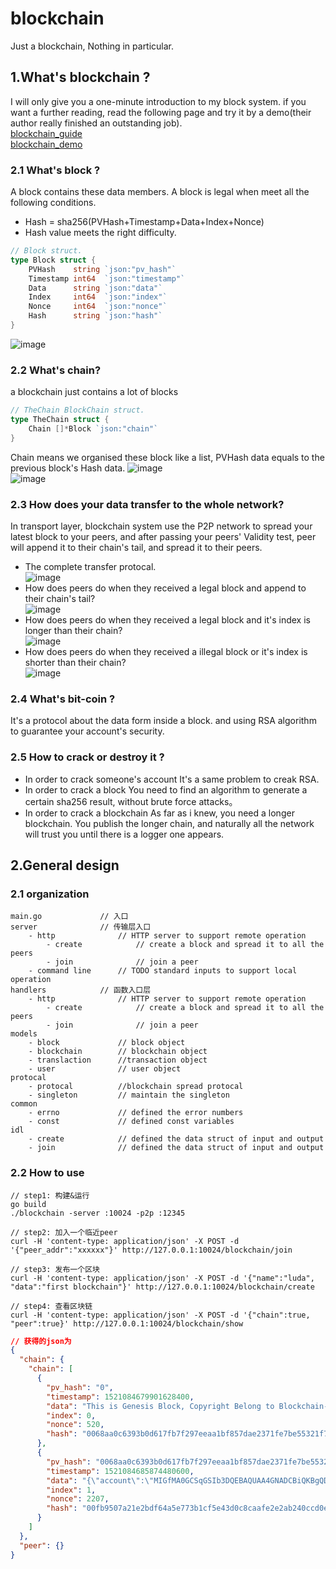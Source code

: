 # blockchain
Just a blockchain, Nothing in particular.

## 1.What's blockchain ?

I will only give you a one-minute introduction to my block system.
if you want a further reading, read the following page and try it by a demo(their author really finished an outstanding job).   
[blockchain_guide](https://github.com/Blockchain-CN/blockchain_guide)    
[blockchain_demo](https://blockchaindemo.io/)

### 2.1 What's block ?
A block contains these data members.
A block is legal when meet all the following conditions.
- Hash = sha256(PVHash+Timestamp+Data+Index+Nonce)
- Hash value meets the right difficulty.
``` go
// Block struct.
type Block struct {
	PVHash    string `json:"pv_hash"`
	Timestamp int64  `json:"timestamp"`
	Data      string `json:"data"`
	Index     int64  `json:"index"`
	Nonce     int64  `json:"nonce"`
	Hash      string `json:"hash"`
}
```
![image](https://github.com/Blockchain-CN/blockchain/raw/master/readme_image/幻灯片0.jpg)    

### 2.2 What's chain?
a blockchain just contains a lot of blocks
```go
// TheChain BlockChain struct.
type TheChain struct {
	Chain []*Block `json:"chain"`
}
```
Chain means we organised these block like a list, PVHash data equals to the previous block's Hash data.
![image](https://github.com/Blockchain-CN/blockchain/raw/master/readme_image/幻灯片1.jpg)   
![image](https://github.com/Blockchain-CN/blockchain/raw/master/readme_image/幻灯片2.jpg)   

### 2.3 How does your data transfer to the whole network?
In transport layer, blockchain system use the P2P network to spread your latest block to your peers, and after passing your peers' Validity test, peer will append it to their chain's tail, and spread it to their peers.   
- The complete transfer protocal.   
![image](https://github.com/Blockchain-CN/blockchain/raw/master/readme_image/幻灯片3.jpg)   
- How does peers do when they received a legal block and append to their chain's tail?   
![image](https://github.com/Blockchain-CN/blockchain/raw/master/readme_image/幻灯片4.jpg)   
- How does peers do when they received a legal block and it's index is longer than their chain?   
![image](https://github.com/Blockchain-CN/blockchain/raw/master/readme_image/幻灯片5.jpg)   
- How does peers do when they received a illegal block or it's index is shorter than their chain?   
![image](https://github.com/Blockchain-CN/blockchain/raw/master/readme_image/幻灯片6.jpg)   

### 2.4 What's bit-coin ?
It's a protocol about the data form inside a block.
and using RSA algorithm to guarantee your account's security.

### 2.5 How to crack or destroy it ?
- In order to crack someone's account
It's a same problem to creak RSA.
- In order to crack a block
You need to find an algorithm to generate a certain sha256 result, without brute force attacks。
- In order to crack a blockchain
As far as i knew, you need a longer blockchain. You publish the longer chain, and naturally all the network will trust you until there is a logger one appears.

## 2.General design
### 2.1 organization
	main.go             // 入口
	server              // 传输层入口 
		- http              // HTTP server to support remote operation
			- create            // create a block and spread it to all the peers
		    - join              // join a peer
		- command line      // TODO standard inputs to support local operation
	handlers            // 函数入口层
		- http              // HTTP server to support remote operation
            - create            // create a block and spread it to all the peers
            - join              // join a peer
	models
		- block             // block object
		- blockchain        // blockchain object
		- translaction      //transaction object
		- user              // user object
	protocal
	    - protocal          //blockchain spread protocal
	    - singleton         // maintain the singleton
	common
		- errno             // defined the error numbers
		- const             // defined const variables
	idl
	    - create            // defined the data struct of input and output
	    - join              // defined the data struct of input and output  

### 2.2 How to use

```
// step1: 构建&运行
go build
./blockchain -server :10024 -p2p :12345
```

```
// step2: 加入一个临近peer
curl -H 'content-type: application/json' -X POST -d '{"peer_addr":"xxxxxx"}' http://127.0.0.1:10024/blockchain/join
```

```
// step3: 发布一个区块
curl -H 'content-type: application/json' -X POST -d '{"name":"luda", "data":"first blockchain"}' http://127.0.0.1:10024/blockchain/create
```

```
// step4: 查看区块链
curl -H 'content-type: application/json' -X POST -d '{"chain":true, "peer":true}' http://127.0.0.1:10024/blockchain/show
```

```json
// 获得的json为
{
  "chain": {
    "chain": [
      {
        "pv_hash": "0",
        "timestamp": 1521084679901628400,
        "data": "This is Genesis Block, Copyright Belong to Blockchain-CN",
        "index": 0,
        "nonce": 520,
        "hash": "0068aa0c6393b0d617fb7f297eeaa1bf857dae2371fe7be55321f71363bb7a5b"
      },
      {
        "pv_hash": "0068aa0c6393b0d617fb7f297eeaa1bf857dae2371fe7be55321f71363bb7a5b",
        "timestamp": 1521084685874480600,
        "data": "{\"account\":\"MIGfMA0GCSqGSIb3DQEBAQUAA4GNADCBiQKBgQDWzESbJDsfzkYpMtFqKr266wNin3A9+Gz6KICuL6VxwkHISCdaaMZ3joRvv5L01ld8BDki80Wi75srINIuTy+aXhwa6uywLsFg6K9i0Drqimde7ny4ie3WNgBaOz2h0ZshQeMzgkOryJ0wL24EQ02BejtM/vPL0o1Pf73QoxwsVwIDAQAB\",\"cipher\":\"Pel+VgGy2tCem66lMjbQ2/hXSLR+jYJ3PMFt8C7xgdTeDQAar3jiQvV3lLjfvi4Hde4M/LGGlbzrV42OdeJnHHIkYp6gaEXf+c7tR2Jwbg9qm0mljjv6rT6A2nFYfmxbSoxgd5cyGdzJ2l6v3IwPpk34sSo12DcBlG+SGWYe5z0=\",\"transaction\":\"block 1\"}",
        "index": 1,
        "nonce": 2207,
        "hash": "00fb9507a21e2bdf64a5e773b1cf5e43d0c8caafe2e2ab240ccd0e5a6ea23ff1"
      }
    ]
  },
  "peer": {}
}
```